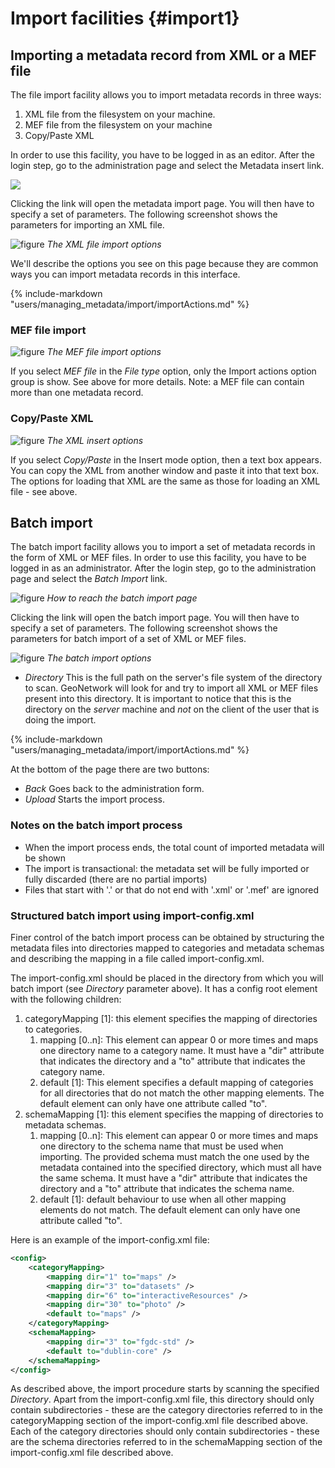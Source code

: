 # Import facilities {#import1}

## Importing a metadata record from XML or a MEF file

The file import facility allows you to import metadata records in three ways:

1.  XML file from the filesystem on your machine.
2.  MEF file from the filesystem on your machine
3.  Copy/Paste XML

In order to use this facility, you have to be logged in as an editor. After the login step, go to the administration page and select the Metadata insert link.

![](web-xmlimport-where.png)

Clicking the link will open the metadata import page. You will then have to specify a set of parameters. The following screenshot shows the parameters for importing an XML file.

![figure](xmlfileimport-options.png)
*The XML file import options*

We'll describe the options you see on this page because they are common ways you can import metadata records in this interface.

{%
   include-markdown "users/managing_metadata/import/importActions.md"
%}

### MEF file import

![figure](meffileimport-options.png)
*The MEF file import options*

If you select *MEF file* in the *File type* option, only the Import actions option group is show. See above for more details. Note: a MEF file can contain more than one metadata record.

### Copy/Paste XML

![figure](xmlinsert-options.png)
*The XML insert options*

If you select *Copy/Paste* in the Insert mode option, then a text box appears. You can copy the XML from another window and paste it into that text box. The options for loading that XML are the same as those for loading an XML file - see above.

## Batch import

The batch import facility allows you to import a set of metadata records in the form of XML or MEF files. In order to use this facility, you have to be logged in as an administrator. After the login step, go to the administration page and select the *Batch Import* link.

![figure](web-batchimport-where.png)
*How to reach the batch import page*

Clicking the link will open the batch import page. You will then have to specify a set of parameters. The following screenshot shows the parameters for batch import of a set of XML or MEF files.

![figure](web-batchimport-options.png)
*The batch import options*

-   *Directory* This is the full path on the server's file system of the directory to scan. GeoNetwork will look for and try to import all XML or MEF files present into this directory. It is important to notice that this is the directory on the *server* machine and *not* on the client of the user that is doing the import.

{%
   include-markdown "users/managing_metadata/import/importActions.md"
%}

At the bottom of the page there are two buttons:

-   *Back* Goes back to the administration form.
-   *Upload* Starts the import process.

### Notes on the batch import process

-   When the import process ends, the total count of imported metadata will be shown
-   The import is transactional: the metadata set will be fully imported or fully discarded (there are no partial imports)
-   Files that start with '.' or that do not end with '.xml' or '.mef' are ignored

### Structured batch import using import-config.xml

Finer control of the batch import process can be obtained by structuring the metadata files into directories mapped to categories and metadata schemas and describing the mapping in a file called import-config.xml.

The import-config.xml should be placed in the directory from which you will batch import (see *Directory* parameter above). It has a config root element with the following children:

1.  categoryMapping [1]: this element specifies the mapping of directories to categories.
    1.  mapping [0..n]: This element can appear 0 or more times and maps one directory name to a category name. It must have a "dir" attribute that indicates the directory and a "to" attribute that indicates the category name.
    2.  default [1]: This element specifies a default mapping of categories for all directories that do not match the other mapping elements. The default element can only have one attribute called "to".
2.  schemaMapping [1]: this element specifies the mapping of directories to metadata schemas.
    1.  mapping [0..n]: This element can appear 0 or more times and maps one directory to the schema name that must be used when importing. The provided schema must match the one used by the metadata contained into the specified directory, which must all have the same schema. It must have a "dir" attribute that indicates the directory and a "to" attribute that indicates the schema name.
    2.  default [1]: default behaviour to use when all other mapping elements do not match. The default element can only have one attribute called "to".

Here is an example of the import-config.xml file:

``` xml
<config>
    <categoryMapping>
        <mapping dir="1" to="maps" />
        <mapping dir="3" to="datasets" />
        <mapping dir="6" to="interactiveResources" />
        <mapping dir="30" to="photo" />
        <default to="maps" />
    </categoryMapping>
    <schemaMapping>
        <mapping dir="3" to="fgdc-std" />
        <default to="dublin-core" />
    </schemaMapping>
</config>
```

As described above, the import procedure starts by scanning the specified *Directory*. Apart from the import-config.xml file, this directory should only contain subdirectories - these are the category directories referred to in the categoryMapping section of the import-config.xml file described above. Each of the category directories should only contain subdirectories - these are the schema directories referred to in the schemaMapping section of the import-config.xml file described above.
